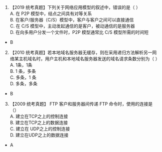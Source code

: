 1. 【2019 统考真题】下列关于网络应用模型的叙述中，错误的是（ ）    
A. 在 P2P 模型中，结点之间具有对等关系   
B. 在客户/服务器（C/S）模型中，客户与客户之间可以直接通信  
C. 在 C/S 模型中，主动发起通信的是客户，被动通信的是服务器       
D. 在向多用户分发一个文件时，P2P 模型通常比 C/S 模型所需的时间短

- B

2. 【2010 统考真题】若本地域名服务器无缓存，则在采用递归方法解析另一网络某主机域名时，用户主机和本地域名服务器发送的域名请求条数分别为（ ）     
A. 1条，1条   
B. 1 条，多条   
C. 多条，1 条   
D. 多条，多条

- B

3. 【2009 统考真题】 FTP 客户和服务器间传递 FTP 命令时，使用的连接是（）   
A. 建立在TCP之上的控制连接   
B. 建立在TCP之上的数据连接   
C. 建立在 UDP之上的控制连接  
D. 建立在UDP之上的数据连接

- A

   